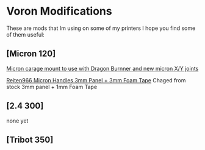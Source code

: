# Voron Modifications

These are mods that Im using on some of my printers 
I hope you find some of them useful:

## [Micron 120]
[Micron carage mount to use with Dragon Burnner and new micron X/Y joints](https://github.com/Fusionlit/VoronMods/blob/main/Micron120/X_Carraige_Probe_Dock_Dragon_burnner_fix1.5.step)


[Reiten966 Micron Handles 3mm Panel + 3mm Foam Tape](https://github.com/PrintersForAnts/Micron/tree/main/Mods/Reiten966/Micron_Handles)
Chaged from stock 3mm panel + 1mm Foam Tape


## [2.4 300]
none yet



## [Tribot 350]
